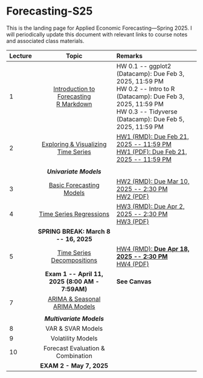 # Forecasting-S25
This is the landing page for Applied Economic Forecasting—Spring 2025. I will periodically update this document with relevant links to course notes and associated class materials.

| Lecture | Topic                                	                        |  Remarks                                	                        |
|---------	|:-----------------------------------------------------------:| :----------------------------------------------------------------|  
| 1       	| [Introduction to Forecasting](Lecture/L1/1.Intro_Time_Series.pdf) <br> [R Markdown](https://htmlpreview.github.io/?https://github.com/Shamar-Stewart/Forecasting-S25/blob/c7b8931cc74946d9682f194164781896a7b352e1/Lecture/L1/RMarkdown_Intro.html) 	| HW 0.1 -- ggplot2 (Datacamp): Due Feb 3, 2025, 11:59 PM <br> HW 0.2 -- Intro to R (Datacamp): Due Feb 3, 2025, 11:59 PM <br> HW 0.3 -- Tidyverse (Datacamp): Due Feb 5, 2025, 11:59 PM                               |  
| 2       	|     [Exploring & Visualizing Time Series](Lecture/L2/2-Visualizing-Time-Series.pdf)     	|  [HW1 (RMD): Due Feb 21, 2025 -- 11:59 PM](HW/HW1/AAEC_4484-AAEC_STAT-5484_HW1_S25.Rmd) <br> [HW1 (PDF): Due Feb 21, 2025 -- 11:59 PM](HW/HW1/AAEC_4484-AAEC_STAT-5484_HW1_S25.pdf) |
|         	|                                              	|                                |
|         	|           ***Univariate Models***           	|                                |
| 3       	|           [Basic Forecasting Models](Lecture/L3/3.Evaluation_of_Basic_Forecasting_Models.pdf)          	|  [HW2 (RMD): Due Mar 10, 2025 -- 2:30 PM](HW/HW2/AAEC_4484-AAEC_STAT-5484_HW2_S25_Empty.Rmd) <br> [HW2 (PDF)](HW/HW2/AAEC_4484-AAEC_STAT-5484_HW2_S25_Empty.pdf)                              |
| 4       	|   [Time Series Regressions](Lecture/L4/4.Linear_and_Dynamic_Time_Series_Regressions.pdf)  	| [HW3 (RMD): Due Apr 2, 2025 -- 2:30 PM](HW/HW3/AAEC_4484-AAEC_STAT-5484_HW3_S25_Empty.Rmd) <br> [HW3 (PDF)](HW/HW3/AAEC_4484-AAEC_STAT-5484_HW3_S25_Empty.pdf)                               |
|         	|     **SPRING BREAK: March 8 -- 16, 2025**    	|                                |
| 5       	|          [Time Series Decompositions](Lecture/L5/5.Time_Series_Decomposition.pdf)         	| [HW4 (RMD): **Due Apr 18, 2025 -- 2:30 PM**](HW/HW4/AAEC_4484-AAEC_STAT-5484_HW4_S25_Empty.Rmd) <br> [HW4 (PDF)](HW/HW4/AAEC_4484-AAEC_STAT-5484_HW4_S25_Empty.pdf)                               |
|         	|         **Exam 1 -- April 11, 2025 (8:00 AM - 7:59AM)**         	|   **See Canvas**                             |
| 7       	|        [ARIMA & Seasonal ARIMA Models](Lecture/L7/7.ARIMA_Models.pdf)        	|                                |
|         	|                                              	|                                |
|         	|          ***Multivariate Models***          	|                                |
| 8       	|              VAR & SVAR Models              	|                                 |     
| 9       	|              Volatility Models              	|                                |
| 10      	|      Forecast Evaluation & Combination      	|                                 |        
|         	|           **EXAM 2 - May 7, 2025**          	|                                |    
